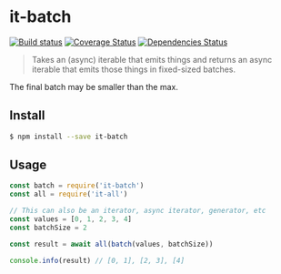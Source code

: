 # it-batch

[![Build status](https://github.com/achingbrain/it/actions/workflows/test.yml/badge.svg?branch=master)](https://github.com/achingbrain/it/actions/workflows/test.yml) [![Coverage Status](https://coveralls.io/repos/github/achingbrain/it/badge.svg?branch=master)](https://coveralls.io/github/achingbrain/it?branch=master) [![Dependencies Status](https://david-dm.org/achingbrain/it/status.svg?path=packages/it-batch)](https://david-dm.org/achingbrain/it?path=packages/it-batch)

> Takes an (async) iterable that emits things and returns an async iterable that emits those things in fixed-sized batches.

The final batch may be smaller than the max.

## Install

```sh
$ npm install --save it-batch
```

## Usage

```javascript
const batch = require('it-batch')
const all = require('it-all')

// This can also be an iterator, async iterator, generator, etc
const values = [0, 1, 2, 3, 4]
const batchSize = 2

const result = await all(batch(values, batchSize))

console.info(result) // [0, 1], [2, 3], [4]
```

